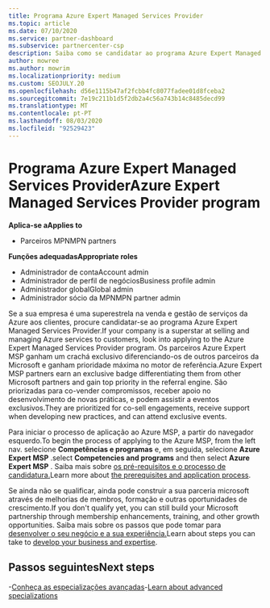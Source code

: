 ```yaml
---
title: Programa Azure Expert Managed Services Provider
ms.topic: article
ms.date: 07/10/2020
ms.service: partner-dashboard
ms.subservice: partnercenter-csp
description: Saiba como se candidatar ao programa Azure Expert Managed Services Provider para se destacar de outros parceiros e ganhar prioridade máxima no motor de referência.
author: mowree
ms.author: mowrim
ms.localizationpriority: medium
ms.custom: SEOJULY.20
ms.openlocfilehash: d56e1115b47af2fcbb4fc8077fadee01d8fceba2
ms.sourcegitcommit: 7e19c211b1d5f2db2a4c56a743b14c8485decd99
ms.translationtype: MT
ms.contentlocale: pt-PT
ms.lasthandoff: 08/03/2020
ms.locfileid: "92529423"
---
```

# <a name="azure-expert-managed-services-provider-program"></a><span data-ttu-id="5fee3-103">Programa Azure Expert Managed Services Provider</span><span class="sxs-lookup"><span data-stu-id="5fee3-103">Azure Expert Managed Services Provider program</span></span>

<span data-ttu-id="5fee3-104">**Aplica-se a**</span><span class="sxs-lookup"><span data-stu-id="5fee3-104">**Applies to**</span></span>

- <span data-ttu-id="5fee3-105">Parceiros MPN</span><span class="sxs-lookup"><span data-stu-id="5fee3-105">MPN partners</span></span>

<span data-ttu-id="5fee3-106">**Funções adequadas**</span><span class="sxs-lookup"><span data-stu-id="5fee3-106">**Appropriate roles**</span></span>

- <span data-ttu-id="5fee3-107">Administrador de conta</span><span class="sxs-lookup"><span data-stu-id="5fee3-107">Account admin</span></span>
- <span data-ttu-id="5fee3-108">Administrador de perfil de negócios</span><span class="sxs-lookup"><span data-stu-id="5fee3-108">Business profile admin</span></span>
- <span data-ttu-id="5fee3-109">Administrador global</span><span class="sxs-lookup"><span data-stu-id="5fee3-109">Global admin</span></span>
- <span data-ttu-id="5fee3-110">Administrador sócio da MPN</span><span class="sxs-lookup"><span data-stu-id="5fee3-110">MPN partner admin</span></span>

<span data-ttu-id="5fee3-111">Se a sua empresa é uma superestrela na venda e gestão de serviços da Azure aos clientes, procure candidatar-se ao programa Azure Expert Managed Services Provider.</span><span class="sxs-lookup"><span data-stu-id="5fee3-111">If your company is a superstar at selling and managing Azure services to customers, look into applying to the Azure Expert Managed Services Provider program.</span></span> <span data-ttu-id="5fee3-112">Os parceiros Azure Expert MSP ganham um crachá exclusivo diferenciando-os de outros parceiros da Microsoft e ganham prioridade máxima no motor de referência.</span><span class="sxs-lookup"><span data-stu-id="5fee3-112">Azure Expert MSP partners earn an exclusive badge differentiating them from other Microsoft partners and gain top priority in the referral engine.</span></span> <span data-ttu-id="5fee3-113">São priorizadas para co-vender compromissos, receber apoio no desenvolvimento de novas práticas, e podem assistir a eventos exclusivos.</span><span class="sxs-lookup"><span data-stu-id="5fee3-113">They are prioritized for co-sell engagements, receive support when developing new practices, and can attend exclusive events.</span></span>

<span data-ttu-id="5fee3-114">Para iniciar o processo de aplicação ao Azure MSP, a partir do navegador esquerdo.</span><span class="sxs-lookup"><span data-stu-id="5fee3-114">To begin the process of applying to the Azure MSP, from the left nav.</span></span> <span data-ttu-id="5fee3-115">selecione **Competências e programas** e, em seguida, selecione **Azure Expert MSP** .</span><span class="sxs-lookup"><span data-stu-id="5fee3-115">select **Competencies and programs** and then select **Azure Expert MSP** .</span></span> <span data-ttu-id="5fee3-116">Saiba mais sobre [os pré-requisitos e o processo de candidatura.](https://partner.microsoft.com/membership/azure-expert-msp)</span><span class="sxs-lookup"><span data-stu-id="5fee3-116">Learn more about [the prerequisites and application process](https://partner.microsoft.com/membership/azure-expert-msp).</span></span> 

<span data-ttu-id="5fee3-117">Se ainda não se qualificar, ainda pode construir a sua parceria microsoft através de melhorias de membros, formação e outras oportunidades de crescimento.</span><span class="sxs-lookup"><span data-stu-id="5fee3-117">If you don't qualify yet, you can still build your Microsoft partnership through membership enhancements, training, and other growth opportunities.</span></span>
<span data-ttu-id="5fee3-118">Saiba mais sobre os passos que pode tomar para [desenvolver o seu negócio e a sua experiência.](https://partner.microsoft.com/membership/azure-expert-msp)</span><span class="sxs-lookup"><span data-stu-id="5fee3-118">Learn about steps you can take to [develop your business and expertise](https://partner.microsoft.com/membership/azure-expert-msp).</span></span>

## <a name="next-steps"></a><span data-ttu-id="5fee3-119">Passos seguintes</span><span class="sxs-lookup"><span data-stu-id="5fee3-119">Next steps</span></span>

<span data-ttu-id="5fee3-120">-[Conheça as especializações avançadas](advanced-specializations.md)</span><span class="sxs-lookup"><span data-stu-id="5fee3-120">-[Learn about advanced specializations](advanced-specializations.md)</span></span>